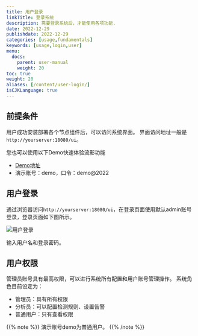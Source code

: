 ```yaml
---
title: 用户登录
linkTitle: 登录系统
description: 需要登录系统后，才能使用各项功能.
date: 2022-12-29
publishdate: 2022-12-29
categories: [usage,fundamentals]
keywords: [usage,login,user]
menu:
  docs:
    parent: user-manual
    weight: 20
toc: true
weight: 20
aliases: [/content/user-login/]
isCJKLanguage: true
---
```


## 前提条件
用户成功安装部署各个节点组件后，可以访问系统界面。
界面访问地址一般是 `http://yourserver:18080/ui`。

您也可以使用以下Demo快速体验流影功能

- [Demo地址](http://101.254.236.75:12280/ui/#/login)
- 演示账号：demo，口令：demo@2022

## 用户登录
通过浏览器访问`http://yourserver:18080/ui`，在登录页面使用默认admin账号登录，登录页面如下图所示。

![用户登录](/img/login.png)

输入用户名和登录密码。

## 用户权限
管理员账号具有最高权限，可以进行系统所有配置和用户账号管理操作。
系统角色目前设定为：
* 管理员：具有所有权限
* 分析员：可以配置检测规则、设置告警
* 普通用户：只有查看权限

{{% note %}}
演示账号demo为普通用户。
{{% /note %}}


